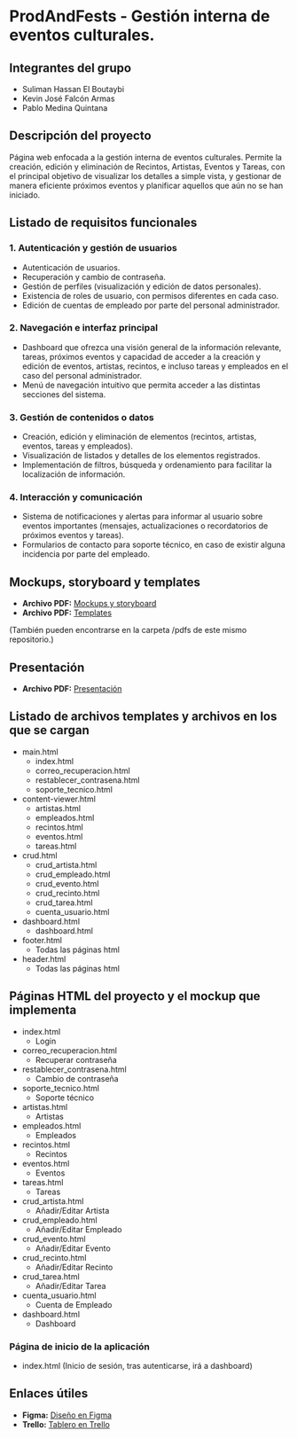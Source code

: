 # ProdAndFests - Gestión interna de eventos culturales.

## Integrantes del grupo
- Suliman Hassan El Boutaybi  
- Kevin José Falcón Armas  
- Pablo Medina Quintana  

## Descripción del proyecto
Página web enfocada a la gestión interna de eventos culturales.
Permite la creación, edición y eliminación de Recintos, Artistas, Eventos y Tareas,
con el principal objetivo de visualizar los detalles a simple vista, y gestionar
de manera eficiente próximos eventos y planificar aquellos que aún no se han iniciado.


## Listado de requisitos funcionales
### 1. Autenticación y gestión de usuarios
- Autenticación de usuarios. 
- Recuperación y cambio de contraseña. 
- Gestión de perfiles (visualización y edición de datos personales). 
- Existencia de roles de usuario, con permisos diferentes en cada caso. 
- Edición de cuentas de empleado por parte del personal administrador.

### 2. Navegación e interfaz principal
- Dashboard que ofrezca una visión general de la información relevante, tareas, próximos eventos y capacidad de acceder a la creación y edición de eventos, artistas, recintos, e incluso tareas y empleados en el caso del personal administrador. 
- Menú de navegación intuitivo que permita acceder a las distintas secciones del sistema.

### 3. Gestión de contenidos o datos
- Creación, edición y eliminación de elementos (recintos, artistas, eventos, tareas y empleados). 
- Visualización de listados y detalles de los elementos registrados. 
- Implementación de filtros, búsqueda y ordenamiento para facilitar la localización de información.

### 4. Interacción y comunicación
- Sistema de notificaciones y alertas para informar al usuario sobre eventos importantes (mensajes, actualizaciones o recordatorios de próximos eventos y tareas).
- Formularios de contacto para soporte técnico, en caso de existir alguna incidencia por parte del empleado.  

## Mockups, storyboard y templates
- **Archivo PDF:** [Mockups y storyboard](https://drive.google.com/file/d/1JzGE8Z98nW-HObK0eU7IEDxqI8KOqGVo/view)
- **Archivo PDF:** [Templates](https://drive.google.com/file/d/1fF63HOjzUm8UOH_ISxyiZX9-TdlreM8n/view?usp=drive_link)


(También pueden encontrarse en la carpeta /pdfs de este mismo repositorio.)

## Presentación
- **Archivo PDF:** [Presentación](https://drive.google.com/file/d/1dNxQBhGbq_D47FEYHuwpF0ThRdCUfiMQ/view?usp=sharing)

## Listado de archivos templates y archivos en los que se cargan
- main.html
  - index.html
  - correo_recuperacion.html
  - restablecer_contrasena.html
  - soporte_tecnico.html
- content-viewer.html 
  - artistas.html
  - empleados.html
  - recintos.html
  - eventos.html
  - tareas.html
- crud.html
  - crud_artista.html
  - crud_empleado.html
  - crud_evento.html
  - crud_recinto.html
  - crud_tarea.html
  - cuenta_usuario.html
- dashboard.html
  - dashboard.html
- footer.html
  - Todas las páginas html
- header.html
  - Todas las páginas html


## Páginas HTML del proyecto y el mockup que implementa
- index.html
  - Login
- correo_recuperacion.html 
  - Recuperar contraseña
- restablecer_contrasena.html
  - Cambio de contraseña
- soporte_tecnico.html
  - Soporte técnico
- artistas.html
  - Artistas
- empleados.html
  - Empleados
- recintos.html
  - Recintos
- eventos.html
  - Eventos
- tareas.html
  - Tareas
- crud_artista.html
  - Añadir/Editar Artista
- crud_empleado.html
  - Añadir/Editar Empleado
- crud_evento.html
  - Añadir/Editar Evento
- crud_recinto.html
  - Añadir/Editar Recinto
- crud_tarea.html
  - Añadir/Editar Tarea
- cuenta_usuario.html
  - Cuenta de Empleado
- dashboard.html
  - Dashboard

### Página de inicio de la aplicación
- index.html (Inicio de sesión, tras autenticarse, irá a dashboard)

## Enlaces útiles
- **Figma:** [Diseño en Figma](https://www.figma.com/design/O6NHH5X5xD8LPR7eL7aZba/PWM-Grupo-44.1?node-id=0-1&p=f&t=SiV9k2jwRxkNNQqw-0)  
- **Trello:** [Tablero en Trello](https://trello.com/b/wFDWguWA/pwm-441)  
